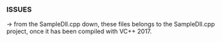 ### ISSUES ###
-> from the SampleDll.cpp down, these files belongs to the SampleDll.cpp project, once it has been compiled with VC++ 2017.
